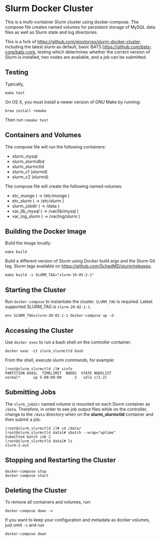 # Slurm Docker Cluster

This is a multi-container Slurm cluster using docker-compose.  The compose file
creates named volumes for persistent storage of MySQL data files as well as
Slurm state and log directories.

This is a fork of <https://github.com/giovtorres/slurm-docker-cluster,> including the latest
slurm as default, basic BATS <https://github.com/bats-core/bats-core,> testing which
determines whether the correct version of Slurm is installed, two nodes are available,
and a job can be submitted.

## Testing

Typically,

```make test```

On OS X, you must install a newer version of GNU Make by running:

```brew install remake```

Then run ```remake test```

## Containers and Volumes

The compose file will run the following containers:

* slurm_mysql
* slurm_slurmdbd
* slurm_slurmctld
* slurm_c1 (slurmd)
* slurm_c2 (slurmd)

The compose file will create the following named volumes:

* etc_munge         ( -> /etc/munge     )
* etc_slurm         ( -> /etc/slurm     )
* slurm_jobdir      ( -> /data          )
* var_lib_mysql     ( -> /var/lib/mysql )
* var_log_slurm     ( -> /var/log/slurm )

## Building the Docker Image

Build the image locally:

```console
make build
```

Build a different version of Slurm using Docker build args and the Slurm Git
tag. Slurm tags available on https://github.com/SchedMD/slurm/releases.

```console
make build -s SLURM_TAG="slurm-19-05-2-1"
```

## Starting the Cluster

Run `docker-compose` to instantiate the cluster. ```SLURM_TAG``` is required.
Latest supported SLURM_TAG is ```slurm-20-02-1-1```.

```console
env SLURM_TAG=slurm-20-02-1-1 docker-compose up -d
```

## Accessing the Cluster

Use `docker exec` to run a bash shell on the controller container:

```console
docker exec -it slurm_slurmctld bash
```

From the shell, execute slurm commands, for example:

```console
[root@slurm_slurmctld /]# sinfo
PARTITION AVAIL  TIMELIMIT  NODES  STATE NODELIST
normal*      up 5-00:00:00      2   idle c[1-2]
```

## Submitting Jobs

The `slurm_jobdir` named volume is mounted on each Slurm container as `/data`.
Therefore, in order to see job output files while on the controller, change to
the `/data` directory when on the **slurm_slurmctld** container and then submit a job:

```console
[root@slurm_slurmctld /]# cd /data/
[root@slurm_slurmctld data]# sbatch --wrap="uptime"
Submitted batch job 2
[root@slurm_slurmctld data]# ls
slurm-2.out
```

## Stopping and Restarting the Cluster

```console
docker-compose stop
docker-compose start
```

## Deleting the Cluster

To remove all containers and volumes, run:

```console
docker-compose down -v
```

If you want to keep your configuration and metadata as docker volumes,
just omit ```-v``` and run

```console
docker-compose down
```
